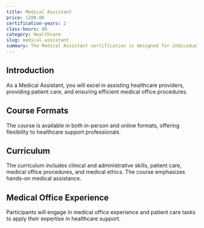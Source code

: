 ```yaml
---
title: Medical Assistant
price: 1200.00
certification-years: 2
class-hours: 80
category: Healthcare
slug: medical-assistant
summary: The Medical Assistant certification is designed for individuals pursuing a career in healthcare support roles. This comprehensive course covers clinical and administrative skills, patient care, and medical office procedures. It equips candidates with the skills needed to assist healthcare providers effectively.
---
```


## Introduction

As a Medical Assistant, you will excel in assisting healthcare providers, providing patient care, and ensuring efficient medical office procedures.

## Course Formats

The course is available in both in-person and online formats, offering flexibility to healthcare support professionals.

## Curriculum

The curriculum includes clinical and administrative skills, patient care, medical office procedures, and medical ethics. The course emphasizes hands-on medical assistance.

## Medical Office Experience

Participants will engage in medical office experience and patient care tasks to apply their expertise in healthcare support.

